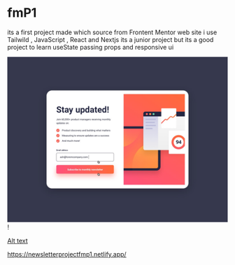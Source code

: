 # fmP1

its a first project made which source from Frontent Mentor web site i use Tailwild , JavaScript , React and Nextjs its a junior project but its a good project to learn useState passing props and responsive ui 

![Alt text](active-states.jpg)!

[Alt text](mobile-design.jpg)

https://newsletterprojectfmp1.netlify.app/